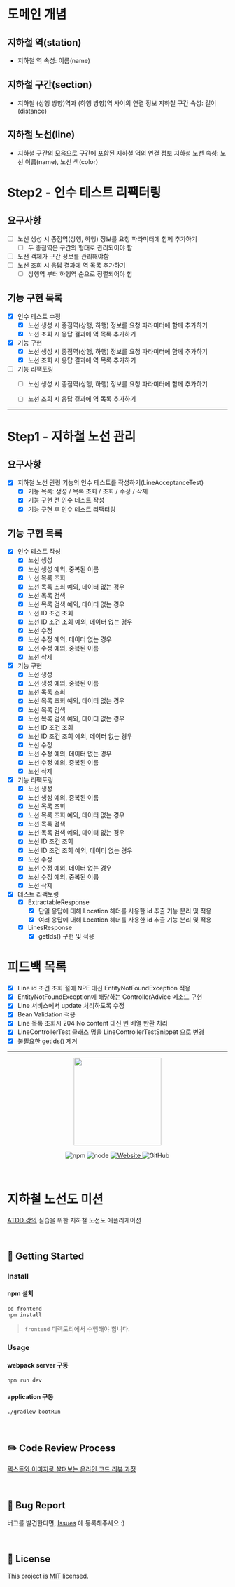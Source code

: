 # 도메인 개념
## 지하철 역(station)
- 지하철 역 속성: 이름(name)

## 지하철 구간(section)
- 지하철 (상행 방향)역과 (하행 방향)역 사이의 연결 정보
지하철 구간 속성: 길이(distance)

## 지하철 노선(line)
- 지하철 구간의 모음으로 구간에 포함된 지하철 역의 연결 정보
지하철 노선 속성: 노선 이름(name), 노선 색(color)

# Step2 - 인수 테스트 리팩터링
## 요구사항
- [ ] 노선 생성 시 종점역(상행, 하행) 정보를 요청 파라미터에 함께 추가하기
  - [ ] 두 종점역은 구간의 형태로 관리되어야 함
- [ ] 노선 객체가 구간 정보를 관리해야함
- [ ] 노선 조회 시 응답 결과에 역 목록 추가하기
  - [ ] 상행역 부터 하행역 순으로 정렬되어야 함
  
## 기능 구현 목록
- [x] 인수 테스트 수정
  - [x] 노선 생성 시 종점역(상행, 하행) 정보를 요청 파라미터에 함께 추가하기
  - [x] 노선 조회 시 응답 결과에 역 목록 추가하기

- [x] 기능 구현
  - [x] 노선 생성 시 종점역(상행, 하행) 정보를 요청 파라미터에 함께 추가하기
  - [x] 노선 조회 시 응답 결과에 역 목록 추가하기
  
- [ ] 기능 리팩토링
  - [ ] 노선 생성 시 종점역(상행, 하행) 정보를 요청 파라미터에 함께 추가하기
  - [ ] 노선 조회 시 응답 결과에 역 목록 추가하기


---

# Step1 - 지하철 노선 관리
## 요구사항
- [x] 지하철 노선 관련 기능의 인수 테스트를 작성하기(LineAcceptanceTest)
  - [x] 기능 목록: 생성 / 목록 조회 / 조회 / 수정 / 삭제 
  - [x] 기능 구현 전 인수 테스트 작성 
  - [x] 기능 구현 후 인수 테스트 리팩터링

## 기능 구현 목록
- [x] 인수 테스트 작성
  - [x] 노선 생성
  - [x] 노선 생성 예외, 중복된 이름
  - [x] 노선 목록 조회
  - [x] 노선 목록 조회 예외, 데이터 없는 경우
  - [x] 노선 목록 검색
  - [x] 노선 목록 검색 예외, 데이터 없는 경우
  - [X] 노선 ID 조건 조회
  - [X] 노선 ID 조건 조회 예외, 데이터 없는 경우
  - [x] 노선 수정
  - [x] 노선 수정 예외, 데이터 없는 경우
  - [x] 노선 수정 예외, 중복된 이름
  - [x] 노선 삭제
    
- [x] 기능 구현
  - [x] 노선 생성
  - [x] 노선 생성 예외, 중복된 이름
  - [x] 노선 목록 조회
  - [x] 노선 목록 조회 예외, 데이터 없는 경우
  - [x] 노선 목록 검색
  - [x] 노선 목록 검색 예외, 데이터 없는 경우
  - [X] 노선 ID 조건 조회
  - [X] 노선 ID 조건 조회 예외, 데이터 없는 경우
  - [x] 노선 수정
  - [x] 노선 수정 예외, 데이터 없는 경우
  - [x] 노선 수정 예외, 중복된 이름
  - [x] 노선 삭제
    
- [x] 기능 리팩토링
  - [x] 노선 생성
  - [x] 노선 생성 예외, 중복된 이름
  - [x] 노선 목록 조회
  - [x] 노선 목록 조회 예외, 데이터 없는 경우
  - [x] 노선 목록 검색
  - [x] 노선 목록 검색 예외, 데이터 없는 경우
  - [x] 노선 ID 조건 조회
  - [x] 노선 ID 조건 조회 예외, 데이터 없는 경우
  - [x] 노선 수정
  - [x] 노선 수정 예외, 데이터 없는 경우
  - [x] 노선 수정 예외, 중복된 이름
  - [x] 노선 삭제

- [x] 테스트 리팩토링
  - [x] ExtractableResponse
    - [x] 단일 응답에 대해 Location 헤더를 사용한 id 추출 기능 분리 및 적용
    - [x] 여러 응답에 대해 Location 헤더를 사용한 id 추출 기능 분리 및 적용
  - [x] LinesResponse
    - [x] getIds() 구현 및 적용
  
# 피드백 목록
- [x] Line id 조건 조회 절에 NPE 대신 EntityNotFoundException 적용
- [x] EntityNotFoundException에 해당하는 ControllerAdvice 메소드 구현
- [x] Line 서비스에서 update 처리하도록 수정
- [x] Bean Validation 적용
- [X] Line 목록 조회시 204 No content 대신 빈 배열 반환 처리
- [x] LineControllerTest 클래스 명을 LineControllerTestSnippet 으로 변경
- [x] 불필요한 getIds() 제거
---

<p align="center">
    <img width="200px;" src="https://raw.githubusercontent.com/woowacourse/atdd-subway-admin-frontend/master/images/main_logo.png"/>
</p>
<p align="center">
  <img alt="npm" src="https://img.shields.io/badge/npm-%3E%3D%205.5.0-blue">
  <img alt="node" src="https://img.shields.io/badge/node-%3E%3D%209.3.0-blue">
  <a href="https://edu.nextstep.camp/c/R89PYi5H" alt="nextstep atdd">
    <img alt="Website" src="https://img.shields.io/website?url=https%3A%2F%2Fedu.nextstep.camp%2Fc%2FR89PYi5H">
  </a>
  <img alt="GitHub" src="https://img.shields.io/github/license/next-step/atdd-subway-admin">
</p>

<br>

# 지하철 노선도 미션
[ATDD 강의](https://edu.nextstep.camp/c/R89PYi5H) 실습을 위한 지하철 노선도 애플리케이션

<br>

## 🚀 Getting Started

### Install
#### npm 설치
```
cd frontend
npm install
```
> `frontend` 디렉토리에서 수행해야 합니다.

### Usage
#### webpack server 구동
```
npm run dev
```
#### application 구동
```
./gradlew bootRun
```
<br>

## ✏️ Code Review Process
[텍스트와 이미지로 살펴보는 온라인 코드 리뷰 과정](https://github.com/next-step/nextstep-docs/tree/master/codereview)

<br>

## 🐞 Bug Report

버그를 발견한다면, [Issues](https://github.com/next-step/atdd-subway-admin/issues) 에 등록해주세요 :)

<br>

## 📝 License

This project is [MIT](https://github.com/next-step/atdd-subway-admin/blob/master/LICENSE.md) licensed.
